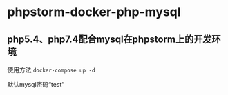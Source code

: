 # phpstorm-docker-php-mysql

## php5.4、php7.4配合mysql在phpstorm上的开发环境

使用方法
`docker-compose up -d`

默认mysql密码“test”
